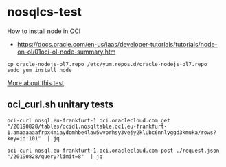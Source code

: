 # nosqlcs-test

How to install node in OCI

- https://docs.oracle.com/en-us/iaas/developer-tutorials/tutorials/node-on-ol/01oci-ol-node-summary.htm

````
cp oracle-nodejs-ol7.repo /etc/yum.repos.d/oracle-nodejs-ol7.repo
sudo yum install node
````

[More about this test](./node/README.md)



## oci_curl.sh unitary tests

````
oci-curl nosql.eu-frankfurt-1.oci.oraclecloud.com get "/20190828/tables/ocid1.nosqltable.oc1.eu-frankfurt-1.amaaaaaafrpx4miaydomhbe4law5wvprhsy3vejy2klubc6nnlyggd3kmuka/rows?key=id:101"  | jq

oci-curl nosql.eu-frankfurt-1.oci.oraclecloud.com post ./request.json "/20190828/query?limit=8"  | jq
````
